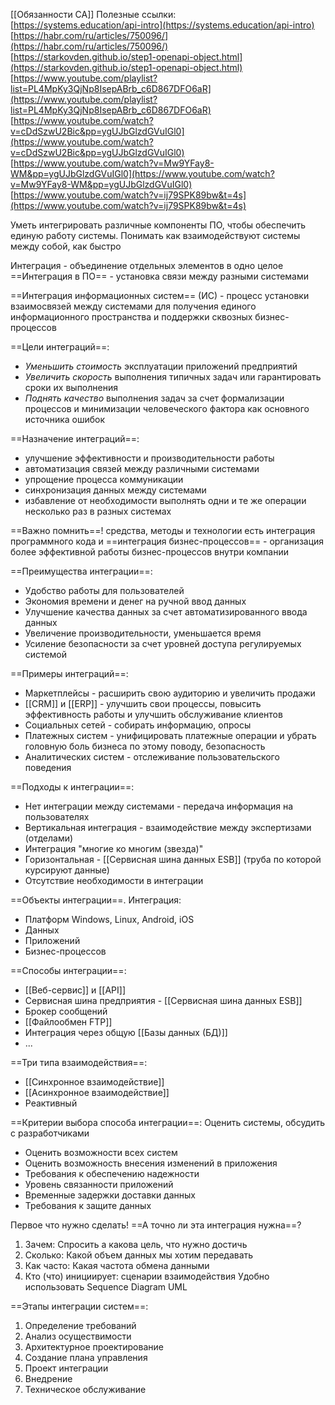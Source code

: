 
[[Обязанности СА]]
Полезные ссылки:  
[https://systems.education/api-intro](https://systems.education/api-intro)  
[https://habr.com/ru/articles/750096/](https://habr.com/ru/articles/750096/)  
[https://starkovden.github.io/step1-openapi-object.html](https://starkovden.github.io/step1-openapi-object.html)  
[https://www.youtube.com/playlist?list=PL4MpKy3QjNp8IsepABrb_c6D867DFO6aR](https://www.youtube.com/playlist?list=PL4MpKy3QjNp8IsepABrb_c6D867DFO6aR)
[https://www.youtube.com/watch?v=cDdSzwU2Bic&pp=ygUJbGlzdGVuIGl0](https://www.youtube.com/watch?v=cDdSzwU2Bic&pp=ygUJbGlzdGVuIGl0)  
[https://www.youtube.com/watch?v=Mw9YFay8-WM&pp=ygUJbGlzdGVuIGl0](https://www.youtube.com/watch?v=Mw9YFay8-WM&pp=ygUJbGlzdGVuIGl0)  
[https://www.youtube.com/watch?v=ij79SPK89bw&t=4s](https://www.youtube.com/watch?v=ij79SPK89bw&t=4s)

Уметь интегрировать различные компоненты ПО, чтобы обеспечить единую работу системы. Понимать как взаимодействуют системы между собой, как быстро

Интеграция - объединение отдельных элементов в одно целое
==Интеграция в ПО== - установка связи между разными системами

==Интеграция информационных систем== (ИС) - процесс установки взаимосвязей между системами для получения единого информационного пространства и поддержки сквозных бизнес-процессов

==Цели интеграций==:
- *Уменьшить стоимость* эксплуатации приложений предприятий
- *Увеличить скорость* выполнения типичных задач или гарантировать сроки их выполнения
- *Поднять качество* выполнения задач за счет формализации процессов и минимизации человеческого фактора как основного источника ошибок

==Назначение интеграций==: 
- улучшение эффективности и производительности работы
- автоматизация связей между различными системами
- упрощение процесса коммуникации
- синхронизация данных между системами
- избавление от необходимости выполнять одни и те же операции несколько раз в разных системах

==Важно помнить==!
средства, методы и технологии
есть интеграция программного кода и ==интеграция бизнес-процессов== - организация более эффективной работы бизнес-процессов внутри компании

==Преимущества интеграции==:
- Удобство работы для пользователей
- Экономия времени и денег на ручной ввод данных
- Улучшение качества данных за счет автоматизированного ввода данных
- Увеличение производительности, уменьшается время
- Усиление безопасности за счет уровней доступа регулируемых системой

==Примеры интеграций==:
- Маркетплейсы - расширить свою аудиторию и увеличить продажи
- [[CRM]] и [[ERP]] - улучшить свои процессы, повысить эффективность работы и улучшить обслуживание клиентов
- Социальных сетей - собирать информацию, опросы
- Платежных систем - унифицировать платежные операции и убрать головную боль бизнеса по этому поводу, безопасность
- Аналитических систем - отслеживание пользовательского поведения

==Подходы к интеграции==:
- Нет интеграции между системами - передача информация на пользователях
- Вертикальная интеграция - взаимодействие между экспертизами (отделами)
- Интеграция "многие ко многим (звезда)"
- Горизонтальная - [[Сервисная шина данных ESB]] (труба по которой курсируют данные)
- Отсутствие необходимости в интеграции

==Объекты интеграции==. Интеграция:
- Платформ
Windows, Linux, Android, iOS
- Данных
- Приложений
- Бизнес-процессов

==Способы интеграции==:
- [[Веб-сервис]] и [[API]]
- Сервисная шина предприятия - [[Сервисная шина данных ESB]]
- Брокер сообщений
- [[Файлообмен FTP]]
- Интеграция через общую [[Базы данных (БД)]]
- ...

==Три типа взаимодействия==:
- [[Синхронное взаимодействие]]
- [[Асинхронное взаимодействие]]
- Реактивный

==Критерии выбора способа интеграции==:
Оценить системы, обсудить с разработчиками
- Оценить возможности всех систем
- Оценить возможность внесения изменений в приложения
- Требования к обеспечению надежности
- Уровень связанности приложений
- Временные задержки доставки данных
- Требования к защите данных

Первое что нужно сделать! 
==А точно ли эта интеграция нужна==?
1. Зачем: Спросить а какова цель, что нужно достичь
2. Сколько: Какой объем данных мы хотим передавать
3. Как часто: Какая частота обмена данными
4. Кто (что) инициирует: сценарии взаимодействия Удобно использовать Sequence Diagram UML

==Этапы интеграции систем==:
1. Определение требований
2. Анализ осуществимости
3. Архитектурное проектирование
4. Создание плана управления
5. Проект интеграции
6. Внедрение
7. Техническое обслуживание